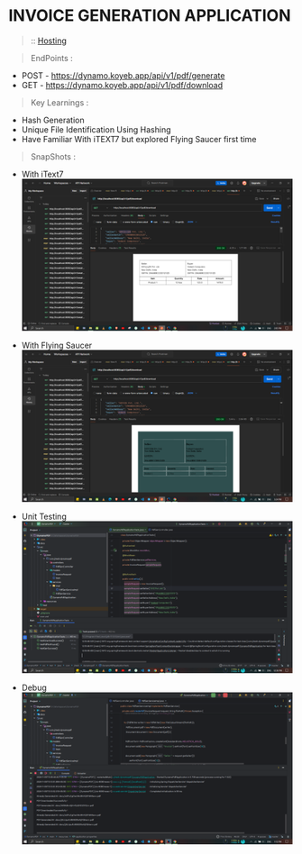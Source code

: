 # INVOICE GENERATION APPLICATION

> :: [Hosting](https://dynamo.koyeb.app/)

> EndPoints :

- POST - https://dynamo.koyeb.app/api/v1/pdf/generate
- GET - https://dynamo.koyeb.app/api/v1/pdf/download

> Key Learnings :

- Hash Generation
- Unique File Identification Using Hashing
- Have Familiar With iTEXT7 but explored Flying Saucer first time

> SnapShots :

- With iText7 ![invoice.png](invoice.png)

- With Flying Saucer![fs.png](fs.png)

- Unit Testing ![tdd.png](tdd.png)

- Debug ![debug.png](debug.png)
